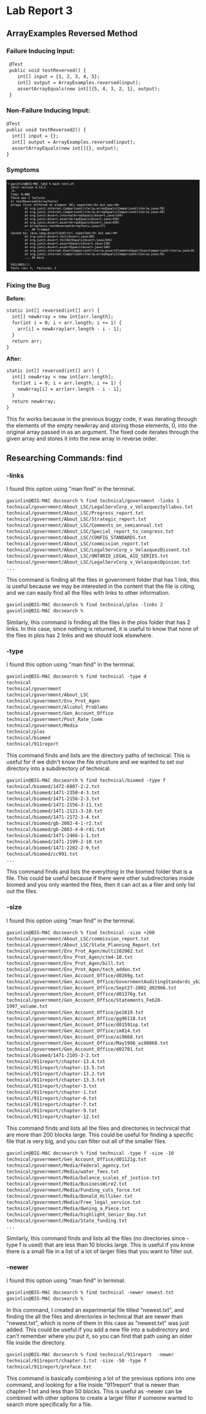# Lab Report 3
## ArrayExamples Reversed Method
### Failure Inducing Input:
```
 @Test
 public void testReversed() {
    int[] input = {1, 2, 3, 4, 5};
    int[] output = ArrayExamples.reversed(input);
    assertArrayEquals(new int[]{5, 4, 3, 2, 1}, output);
 }
```

### Non-Failure Inducing Input:
```
@Test
public void testReversed2() {
  int[] input = {};
  int[] output = ArrayExamples.reversed(input);
  assertArrayEquals(new int[]{}, output);
}
```

### Symptoms
![symptom](symptom.png)

### Fixing the Bug

**Before:**
```
static int[] reversed(int[] arr) {
  int[] newArray = new int[arr.length];
  for(int i = 0; i < arr.length; i += 1) {
    arr[i] = newArray[arr.length - i - 1];
  }
  return arr;
}
```
**After:**
```
static int[] reversed(int[] arr) {
  int[] newArray = new int[arr.length];
  for(int i = 0; i < arr.length; i += 1) {
    newArray[i] = arr[arr.length - i - 1];
  }
  return newArray;
}
```

This fix works because in the previous buggy code, it was iterating through the elements of the empty newArray and storing those elements, 0, into the original array passed in as an argument. The fixed code iterates through the given array and stores it into the new array in reverse order.

## Researching Commands: find

### -links
   
I found this option using "man find" in the terminal.

```
gavinlin@BIG-MAC docsearch % find technical/government -links 1
technical/government/About_LSC/LegalServCorp_v_VelazquezSyllabus.txt
technical/government/About_LSC/Progress_report.txt
technical/government/About_LSC/Strategic_report.txt
technical/government/About_LSC/Comments_on_semiannual.txt
technical/government/About_LSC/Special_report_to_congress.txt
technical/government/About_LSC/CONFIG_STANDARDS.txt
technical/government/About_LSC/commission_report.txt
technical/government/About_LSC/LegalServCorp_v_VelazquezDissent.txt
technical/government/About_LSC/ONTARIO_LEGAL_AID_SERIES.txt
technical/government/About_LSC/LegalServCorp_v_VelazquezOpinion.txt
...
```
This command is finding all the files in government folder that has 1 link, this is useful because we may be interested in the content that the file is citing, and we can easily find all the files with links to other information.
```
gavinlin@BIG-MAC docsearch % find technical/plos -links 2
gavinlin@BIG-MAC docsearch % 
```
Similarly, this command is finding all the files in the plos folder that has 2 links. In this case, since nothing is returned, it is useful to know that none of the files in plos has 2 links and we should look elsewhere.

### -type

I found this option using "man find" in the terminal.

```
gavinlin@BIG-MAC docsearch % find technical -type d
technical
technical/government
technical/government/About_LSC
technical/government/Env_Prot_Agen
technical/government/Alcohol_Problems
technical/government/Gen_Account_Office
technical/government/Post_Rate_Comm
technical/government/Media
technical/plos
technical/biomed
technical/911report
```
This command finds and lists are the directory paths of technical. This is useful for if we didn't know the file structure and we wanted to set our directory into a subdirectory of technical.
```
gavinlin@BIG-MAC docsearch % find technical/biomed -type f  
technical/biomed/1472-6807-2-2.txt
technical/biomed/1471-2350-4-3.txt
technical/biomed/1471-2156-2-3.txt
technical/biomed/1471-2156-3-11.txt
technical/biomed/1471-2121-3-10.txt
technical/biomed/1471-2172-3-4.txt
technical/biomed/gb-2002-4-1-r2.txt
technical/biomed/gb-2003-4-6-r41.txt
technical/biomed/1471-2466-1-1.txt
technical/biomed/1471-2199-2-10.txt
technical/biomed/1471-2202-2-9.txt
technical/biomed/cc991.txt
...
```
This command finds and lists the everything in the biomed folder that is a file. This could be useful because if there were other subdirectories inside biomed and you only wanted the files, then it can act as a filer and only list out the files.

### -size

I found this option using "man find" in the terminal.

```
gavinlin@BIG-MAC docsearch % find technical -size +200
technical/government/About_LSC/commission_report.txt
technical/government/About_LSC/State_Planning_Report.txt
technical/government/Env_Prot_Agen/multi102902.txt
technical/government/Env_Prot_Agen/ctm4-10.txt
technical/government/Env_Prot_Agen/bill.txt
technical/government/Env_Prot_Agen/tech_adden.txt
technical/government/Gen_Account_Office/d0269g.txt
technical/government/Gen_Account_Office/GovernmentAuditingStandards_yb2002ed.txt
technical/government/Gen_Account_Office/Sept27-2002_d02966.txt
technical/government/Gen_Account_Office/d01376g.txt
technical/government/Gen_Account_Office/Statements_Feb28-1997_volume.txt
technical/government/Gen_Account_Office/pe1019.txt
technical/government/Gen_Account_Office/gg96118.txt
technical/government/Gen_Account_Office/d01591sp.txt
technical/government/Gen_Account_Office/im814.txt
technical/government/Gen_Account_Office/ai9868.txt
technical/government/Gen_Account_Office/May1998_ai98068.txt
technical/government/Gen_Account_Office/d02701.txt
technical/biomed/1471-2105-3-2.txt
technical/911report/chapter-13.4.txt
technical/911report/chapter-13.5.txt
technical/911report/chapter-13.2.txt
technical/911report/chapter-13.3.txt
technical/911report/chapter-3.txt
technical/911report/chapter-1.txt
technical/911report/chapter-6.txt
technical/911report/chapter-7.txt
technical/911report/chapter-9.txt
technical/911report/chapter-12.txt
```
This command finds and lists all the files and directories in technical that are more than 200 blocks large. This could be useful for finding a specific file that is very big, and you can filter out all of the smaller files.
```
gavinlin@BIG-MAC docsearch % find technical -type f -size -10
technical/government/Gen_Account_Office/d01121g.txt
technical/government/Media/Federal_agency.txt
technical/government/Media/water_fees.txt
technical/government/Media/balance_scales_of_justice.txt
technical/government/Media/BusinessWire2.txt
technical/government/Media/Funding_cuts_force.txt
technical/government/Media/Donald_Hilliker.txt
technical/government/Media/Free_legal_service.txt
technical/government/Media/Owning_a_Piece.txt
technical/government/Media/highlight_Senior_Day.txt
technical/government/Media/State_funding.txt
...
```
Similarly, this command finds and lists all the files (no directories since -type f is used) that are less than 10 blocks large. This is useful if you know there is a small file in a list of a lot of larger files that you want to filter out. 

### -newer

I found this option using "man find" in terminal.

```
gavinlin@BIG-MAC docsearch % find technical -newer newest.txt                       
gavinlin@BIG-MAC docsearch % 
```
In this command, I created an experimental file titled "newest.txt", and finding the all the files and directories in technical that are newer than "newest.txt", which is none of them in this case as "newest.txt" was just added. This could be useful if you add a new file into a subdirectory and can't remember where you put it, so you can find that path using an older file inside the directory. 

```
gavinlin@BIG-MAC docsearch % find technical/911report  -newer technical/911report/chapter-1.txt -size -50 -type f
technical/911report/preface.txt
```
This command is basically combining a lot of the previous options into one command, and looking for a file inside "911report" that is newer than chapter-1.txt and less than 50 blocks. This is useful as -newer can be combined with other options to create a larger filter if someone wanted to search more specifically for a file.



